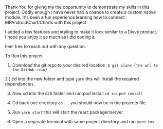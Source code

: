 Thank You for giving me the opportunity to demonstrate my skills in this project.
Oddly enough I have never had a chance to create a custom native module. It's been a fun experience learning how to connect MPAndroidChart/Charts with this project.

I added a few features and styling to make it look similar to a Divvy product. I hope you enjoy it as much as I did coding it.

Feel free to reach out with any question.

To Run this project 

1) Download the git repo to your desired location. 
`$ git clone {the url to the GitHub repo}`

2 ) cd into the new folder and type `yarn` this will install the required dependancies.

3) Now cd into the iOS folder and run pod install
`cd ios`
`pod install`

4) Cd back one directory `cd ..` you should now be in the projects file.

5) Run `yarn start` this will start the react packager/server.

6) Open a separate terminal with same project directory and run `yarn ios`